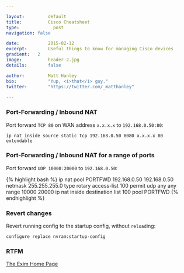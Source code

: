 ```yaml
---

layout:			default
title:  		Cisco Cheatsheet
type:			  post
navigation: false

date:   		2015-02-12
excerpt: 		Useful things to know for managing Cisco devices
gradient: 	2
image: 			header-2.jpg
details:		false

author: 		Matt Hanley
bio: 			"Yup, <i>that</i> guy."
twitter: 		"https://twitter.com/_matthanley"

---
```


### Port-Forwarding / Inbound NAT

Port forward `TCP 80` on WAN address `x.x.x.x` to `192.168.0.50:80`:

```
ip nat inside source static tcp 192.168.0.50 8080 x.x.x.x 80 extendable
```

### Port-Forwarding / Inbound NAT for a range of ports

Port forward `UDP 10000:20000` to `192.168.0.50`:

{% highlight bash %}
ip nat pool PORTFWD 192.168.0.50 192.168.0.50 netmask 255.255.255.0 type rotary
access-list 100 permit udp any any range 10000 20000
ip nat inside destination list 100 pool PORTFWD
{% endhighlight %}

### Revert changes

Revert running config to the startup config, without `reload`ing:

```
configure replace nvram:startup-config
```

### RTFM

[The Exim Home Page](http://www.exim.org/)
